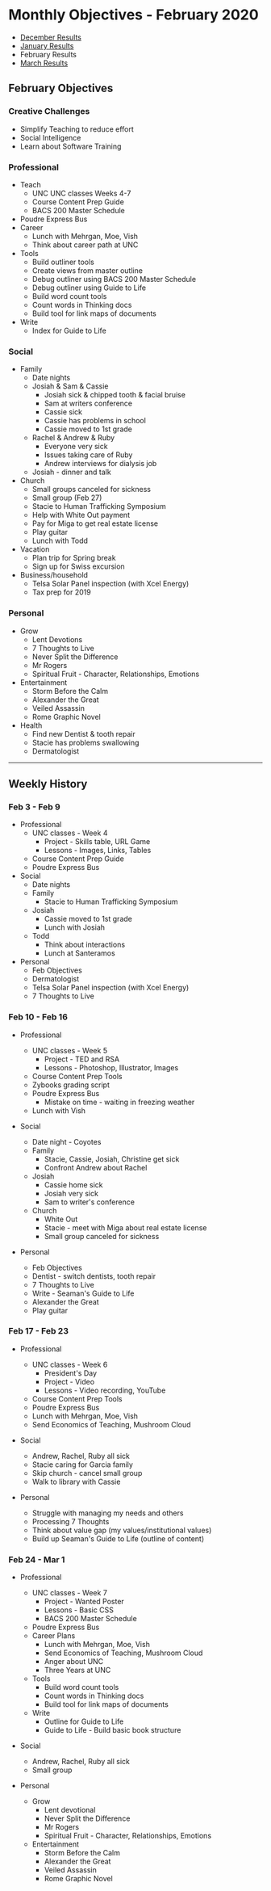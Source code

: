 # Monthly Objectives - February 2020

* [December Results](/info/history/2019/months/2019-12)
* [January Results](/info/history/2020/months/2020-01)
* February Results
* [March Results](/info/history/2020/months/2020-03)


## February Objectives

### Creative Challenges

* Simplify Teaching to reduce effort
* Social Intelligence
* Learn about Software Training


### Professional
* Teach 
    * UNC UNC classes Weeks 4-7
    * Course Content Prep Guide
    * BACS 200 Master Schedule
* Poudre Express Bus
* Career 
    * Lunch with Mehrgan, Moe, Vish
    * Think about career path at UNC
* Tools
    * Build outliner tools 
    * Create views from master outline
    * Debug outliner using BACS 200 Master Schedule
    * Debug outliner using Guide to Life
    * Build word count tools
    * Count words in Thinking docs
    * Build tool for link maps of documents
* Write
    * Index for Guide to Life 

### Social
* Family
    * Date nights
    * Josiah & Sam & Cassie
        * Josiah sick & chipped tooth & facial bruise
        * Sam at writers conference
        * Cassie sick
        * Cassie has problems in school
        * Cassie moved to 1st grade
    * Rachel & Andrew & Ruby
        * Everyone very sick
        * Issues taking care of Ruby
        * Andrew interviews for dialysis job
    * Josiah - dinner and talk
* Church
    * Small groups canceled for sickness
    * Small group (Feb 27)
    * Stacie to Human Trafficking Symposium
    * Help with White Out payment
    * Pay for Miga to get real estate license
    * Play guitar
    * Lunch with Todd
* Vacation
    * Plan trip for Spring break
    * Sign up for Swiss excursion
* Business/household
    * Telsa Solar Panel inspection (with Xcel Energy)
    * Tax prep for 2019

### Personal
* Grow
    * Lent Devotions
    * 7 Thoughts to Live    
    * Never Split the Difference
    * Mr Rogers
    * Spiritual Fruit - Character, Relationships, Emotions
* Entertainment
    * Storm Before the Calm
    * Alexander the Great
    * Veiled Assassin
    * Rome Graphic Novel
* Health
    * Find new Dentist & tooth repair
    * Stacie has problems swallowing
    * Dermatologist
    

---

## Weekly History 

### Feb 3 - Feb 9

* Professional
    * UNC classes - Week 4
        * Project - Skills table, URL Game
        * Lessons - Images, Links, Tables
    * Course Content Prep Guide
    * Poudre Express Bus
* Social
    * Date nights
    * Family
        * Stacie to Human Trafficking Symposium
    * Josiah
        * Cassie moved to 1st grade
        * Lunch with Josiah
    * Todd
        * Think about interactions
        * Lunch at Santeramos
* Personal
    * Feb Objectives   
    * Dermatologist
    * Telsa Solar Panel inspection (with Xcel Energy)
    * 7 Thoughts to Live    


### Feb 10 - Feb 16

* Professional
    * UNC classes - Week 5
        * Project - TED and RSA
        * Lessons - Photoshop, Illustrator, Images
    * Course Content Prep Tools
    * Zybooks grading script
    * Poudre Express Bus
        * Mistake on time - waiting in freezing weather
    * Lunch with Vish

* Social
    * Date night - Coyotes
    * Family
        * Stacie, Cassie, Josiah, Christine get sick
        * Confront Andrew about Rachel
    * Josiah
        * Cassie home sick
        * Josiah very sick
        * Sam to writer's conference
    * Church
        * White Out
        * Stacie - meet with Miga about real estate license
        * Small group canceled for sickness

* Personal
    * Feb Objectives   
    * Dentist - switch dentists, tooth repair
    * 7 Thoughts to Live
    * Write - Seaman's Guide to Life
    * Alexander the Great
    * Play guitar


### Feb 17 - Feb 23

* Professional
    * UNC classes - Week 6
        * President's Day
        * Project - Video
        * Lessons - Video recording, YouTube
    * Course Content Prep Tools
    * Poudre Express Bus
    * Lunch with Mehrgan, Moe, Vish
    * Send Economics of Teaching, Mushroom Cloud

* Social
    * Andrew, Rachel, Ruby all sick
    * Stacie caring for Garcia family
    * Skip church - cancel small group
    * Walk to library with Cassie

* Personal
    * Struggle with managing my needs and others
    * Processing 7 Thoughts
    * Think about value gap (my values/institutional values)
    * Build up Seaman's Guide to Life (outline of content)


### Feb 24 - Mar 1

* Professional
    * UNC classes - Week 7
        * Project - Wanted Poster
        * Lessons - Basic CSS
        * BACS 200 Master Schedule
    * Poudre Express Bus
    * Career Plans
        * Lunch with Mehrgan, Moe, Vish
        * Send Economics of Teaching, Mushroom Cloud
        * Anger about UNC
        * Three Years at UNC
    * Tools
        - Build word count tools
        - Count words in Thinking docs
        - Build tool for link maps of documents
    * Write
        * Outline for Guide to Life
        * Guide to Life - Build basic book structure

* Social
    * Andrew, Rachel, Ruby all sick
    * Small group

* Personal
    * Grow
        * Lent devotional
        * Never Split the Difference
        * Mr Rogers
        * Spiritual Fruit - Character, Relationships, Emotions
    * Entertainment
        * Storm Before the Calm
        * Alexander the Great
        * Veiled Assassin
        * Rome Graphic Novel
